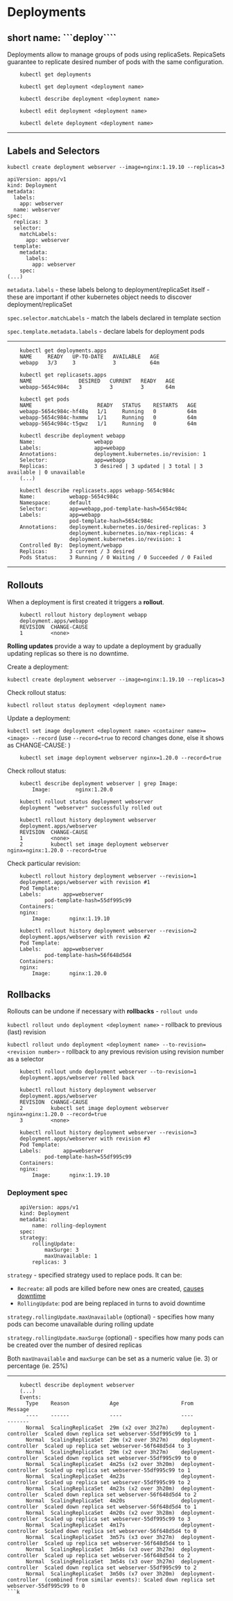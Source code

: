 # Deployments
## short name: ```deploy````

Deployments allow to manage groups of pods using replicaSets. RepicaSets guarantee to replicate desired number of pods with the same configuration.


```
    kubectl get deployments

    kubectl get deployment <deployment name>

    kubectl describe deployment <deployment name>

    kubectl edit deployment <deployment name>

    kubectl delete deployment <deployment name>
```
<hr>

## Labels and Selectors
``` kubectl create deployment webserver --image=nginx:1.19.10 --replicas=3 ```

```
apiVersion: apps/v1
kind: Deployment
metadata:
  labels:
    app: webserver
  name: webserver
spec:
  replicas: 3
  selector:
    matchLabels:
      app: webserver
  template:
    metadata:
      labels:
        app: webserver
    spec:
(...)
```

```metadata.labels``` - these labels belong to deployment/replicaSet itself - these are important if other kubernetes object needs to discover deployment/replicaSet

```spec.selector.matchLabels``` - match the labels declared in template section

```spec.template.metadata.labels``` - declare labels for deployment pods

<hr>

```
    kubectl get deployments.apps 
    NAME     READY   UP-TO-DATE   AVAILABLE   AGE
    webapp   3/3     3            3           64m

    kubectl get replicasets.apps 
    NAME               DESIRED   CURRENT   READY   AGE
    webapp-5654c984c   3         3         3       64m

    kubectl get pods
    NAME                     READY   STATUS    RESTARTS   AGE
    webapp-5654c984c-hf48q   1/1     Running   0          64m
    webapp-5654c984c-hxmmw   1/1     Running   0          64m
    webapp-5654c984c-t5gwz   1/1     Running   0          64m

    kubectl describe deployment webapp
    Name:                   webapp
    Labels:                 app=webapp
    Annotations:            deployment.kubernetes.io/revision: 1
    Selector:               app=webapp
    Replicas:               3 desired | 3 updated | 3 total | 3 available | 0 unavailable
    (...)

    kubectl describe replicasets.apps webapp-5654c984c
    Name:           webapp-5654c984c
    Namespace:      default
    Selector:       app=webapp,pod-template-hash=5654c984c
    Labels:         app=webapp
                    pod-template-hash=5654c984c
    Annotations:    deployment.kubernetes.io/desired-replicas: 3
                    deployment.kubernetes.io/max-replicas: 4
                    deployment.kubernetes.io/revision: 1
    Controlled By:  Deployment/webapp
    Replicas:       3 current / 3 desired
    Pods Status:    3 Running / 0 Waiting / 0 Succeeded / 0 Failed
```

<hr>

## Rollouts

When a deployment is first created it triggers a <strong>rollout</strong>.
```
    kubectl rollout history deployment webapp
    deployment.apps/webapp 
    REVISION  CHANGE-CAUSE
    1         <none>
```

<strong>Rolling updates</strong> provide a way to update a deployment by gradually updating replicas so there is no downtime.

Create a deployment:

```kubectl create deployment webserver --image=nginx:1.19.10 --replicas=3```

Check rollout status:

```kubectl rollout status deployment <deployment name>```

Update a deployment:

```kubectl set image deployment <deployment name> <container name>=<image> --record``` (use ```--record=true``` to record changes done, else it shows as CHANGE-CAUSE: <none>)

```
    kubectl set image deployment webserver nginx=1.20.0 --record=true
```

Check rollout status:
```
    kubectl describe deployment webserver | grep Image:
        Image:        nginx:1.20.0

    kubectl rollout status deployment webserver
    deployment "webserver" successfully rolled out

    kubectl rollout history deployment webserver
    deployment.apps/webserver 
    REVISION  CHANGE-CAUSE
    1         <none>
    2         kubectl set image deployment webserver nginx=nginx:1.20.0 --record=true
```

Check particular revision:
```
    kubectl rollout history deployment webserver --revision=1
    deployment.apps/webserver with revision #1
    Pod Template:
    Labels:       app=webserver
            pod-template-hash=55df995c99
    Containers:
    nginx:
        Image:      nginx:1.19.10

    kubectl rollout history deployment webserver --revision=2
    deployment.apps/webserver with revision #2
    Pod Template:
    Labels:       app=webserver
            pod-template-hash=56f648d5d4
    Containers:
    nginx:
        Image:      nginx:1.20.0
```

## Rollbacks
Rollouts can be undone if necessary with <strong>rollbacks</strong> - ```rollout undo```

```kubectl rollout undo deployment <deployment name>``` - rollback to previous (last) revision

```kubectl rollout undo deployment <deployment name> --to-revision=<revision number>``` - rollback to any previous revision using revision number as a selector

```
    kubectl rollout undo deployment webserver --to-revision=1
    deployment.apps/webserver rolled back

    kubectl rollout history deployment webserver
    deployment.apps/webserver 
    REVISION  CHANGE-CAUSE
    2         kubectl set image deployment webserver nginx=nginx:1.20.0 --record=true
    3         <none>

    kubectl rollout history deployment webserver --revision=3
    deployment.apps/webserver with revision #3
    Pod Template:
    Labels:       app=webserver
            pod-template-hash=55df995c99
    Containers:
    nginx:
        Image:      nginx:1.19.10
```

### Deployment spec
```
    apiVersion: apps/v1
    kind: Deployment
    metadata:
        name: rolling-deployment
    spec:
    strategy:
        rollingUpdate:
            maxSurge: 3
            maxUnavailable: 1
        replicas: 3
```
```strategy``` - specified strategy used to replace pods. It can be:
- ```Recreate```: all pods are killed before new ones are created, <u>causes downtime</u>
- ```RollingUpdate```: pod are being replaced in turns to avoid downtime

```strategy.rollingUpdate.maxUnavailable``` (optional) - specifies how many pods can become unavailable during rolling update

```strategy.rollingUpdate.maxSurge``` (optional) - specifies how many pods can be created over the number of desired replicas

Both ```maxUnavailable``` and ```maxSurge``` can be set as a numeric value (ie. 3) or percentage (ie. 25%)

<hr>

```
    kubectl describe deployment webserver
    (...)
    Events:
      Type    Reason             Age                    From                   Message
      ----    ------             ----                   ----                   -------
      Normal  ScalingReplicaSet  29m (x2 over 3h27m)    deployment-controller  Scaled down replica set webserver-55df995c99 to 1
      Normal  ScalingReplicaSet  29m (x2 over 3h27m)    deployment-controller  Scaled up replica set webserver-56f648d5d4 to 3
      Normal  ScalingReplicaSet  29m (x2 over 3h27m)    deployment-controller  Scaled down replica set webserver-55df995c99 to 0
      Normal  ScalingReplicaSet  4m25s (x2 over 3h20m)  deployment-controller  Scaled up replica set webserver-55df995c99 to 1
      Normal  ScalingReplicaSet  4m23s                  deployment-controller  Scaled up replica set webserver-55df995c99 to 2
      Normal  ScalingReplicaSet  4m23s (x2 over 3h20m)  deployment-controller  Scaled down replica set webserver-56f648d5d4 to 2
      Normal  ScalingReplicaSet  4m20s                  deployment-controller  Scaled down replica set webserver-56f648d5d4 to 1
      Normal  ScalingReplicaSet  4m20s (x2 over 3h28m)  deployment-controller  Scaled up replica set webserver-55df995c99 to 3
      Normal  ScalingReplicaSet  4m17s                  deployment-controller  Scaled down replica set webserver-56f648d5d4 to 0
      Normal  ScalingReplicaSet  3m57s (x3 over 3h27m)  deployment-controller  Scaled up replica set webserver-56f648d5d4 to 1
      Normal  ScalingReplicaSet  3m54s (x3 over 3h27m)  deployment-controller  Scaled up replica set webserver-56f648d5d4 to 2
      Normal  ScalingReplicaSet  3m54s (x3 over 3h27m)  deployment-controller  Scaled down replica set webserver-55df995c99 to 2
      Normal  ScalingReplicaSet  3m50s (x7 over 3h20m)  deployment-controller  (combined from similar events): Scaled down replica set webserver-55df995c99 to 0
```k